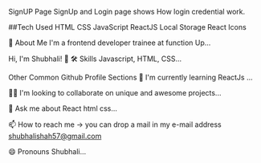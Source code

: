 SignUP Page
SignUp and Login page shows How login credential work.

##Tech Used HTML CSS JavaScript ReactJS Local Storage React Icons

🚀 About Me
I'm a frontend developer trainee at function Up...

Hi, I'm Shubhali! 👋
🛠 Skills
Javascript, HTML, CSS...

Other Common Github Profile Sections
🧠 I'm currently learning ReactJs ...

👯‍♀️ I'm looking to collaborate on unique and awesome projects...

💬 Ask me about React html css...

📫 How to reach me -> you can drop a mail in my e-mail address shubhalishah57@gmail.com

😄 Pronouns Shubhali...

